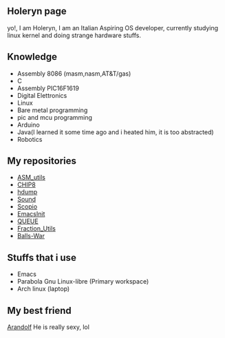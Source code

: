 ## Holeryn page
yo!, I am Holeryn, I am an Italian Aspiring OS developer, currently studying linux kernel and doing strange hardware stuffs.

## Knowledge
* Assembly 8086 (masm,nasm,AT&T/gas)
* C
* Assembly PIC16F1619
* Digital Elettronics
* Linux
* Bare metal programming
* pic and mcu programming
* Arduino
* Java(I learned it some time ago and i heated him, it is too abstracted)
* Robotics

## My repositories
* [ASM_utils](https://github.com/Holeryn/ASM_utils)
* [CHIP8](https://github.com/Holeryn/CHIP8)
* [hdump](https://github.com/Holeryn/hdump)
* [Sound](https://github.com/Holeryn/Sound)
* [Scopio](https://github.com/Holeryn/Scopio)
* [EmacsInit](https://github.com/Holeryn/EmacsInit)
* [QUEUE](https://github.com/Holeryn/QUEUE)
* [Fraction_Utils](https://github.com/Holeryn/Fraction_Utils)
* [Balls-War](https://github.com/Holeryn/Balls-War)

## Stuffs that i use
* Emacs
* Parabola Gnu Linux-libre (Primary workspace)
* Arch linux (laptop)

## My best friend
[Arandolf](https://github.com/Arandolf) He is really sexy, lol

